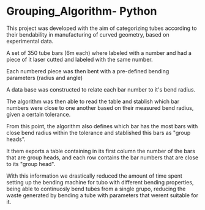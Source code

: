# Grouping_Algorithm- Python

This project was developed with the aim of categorizing tubes according to their bendability in manufacturing of curved geometry, based on experimental data.

A set of 350 tube bars (6m each) where labeled with a number and had a piece of it laser cutted and labeled with the same number.

Each numbered piece was then bent with a pre-defined bending parameters (radius and angle)

A data base was constructed to relate each bar number to it's bend radius.

The algorithm was then able to read the table and stablish which bar numbers were close to one another based on their measured bend radius, given a certain tolerance. 

From this point, the algorithm also defines which bar has the most bars with close bend radius within the tolerance and stablished this bars as "group heads".

It them exports a table containing in its first column the number of the bars that are group heads, and each row contains the bar numbers that are close to its "group head".

With this information we drastically reduced the amount of time spent setting up the bending machine for tubo with different bending properties, being able to continuosly bend tubes from a single grupo, reducing the waste generated by bending a tube with parameters that werent suitable for it.
